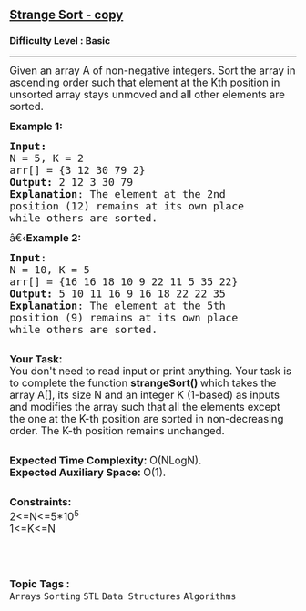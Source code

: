 <h2><a href="https://practice.geeksforgeeks.org/problems/strange-sort4316/1?page=1&category[]=STL&category[]=Map&sortBy=difficulty">Strange Sort - copy</a></h2><h3>Difficulty Level : Basic</h3><hr><div class="problems_problem_content__Xm_eO"><p><span style="font-size:18px">Given an array A of non-negative integers.&nbsp;Sort the array in ascending order such that element at the Kth position in unsorted array stays unmoved and all other elements are sorted.&nbsp;</span></p>

<p><span style="font-size:18px"><strong>Example 1:</strong></span></p>

<pre><span style="font-size:18px"><strong>Input:</strong>
N = 5, K = 2
arr[] = {3 12 30 79 2}
<strong>Output:</strong> 2 12 3 30 79
<strong>Explanation</strong>: The element at the 2nd 
position (12) remains at its own place 
while others are sorted.</span>
</pre>

<p><span style="font-size:18px">â€‹<strong>Example 2:</strong></span></p>

<pre><span style="font-size:18px"><strong>Input</strong>: 
N = 10, K = 5
arr[] = {16 16 18 10 9 22 11 5 35 22</span><span style="font-size:18px">}
<strong>Output:</strong> 5 10 11 16 9 16 18 22 22 35
<strong>Explanation</strong>: The element at the 5th 
position (9) remains at its own place
while others are sorted.</span></pre>

<p><br>
<span style="font-size:18px"><strong>Your Task:</strong><br>
You don't need to read input or print anything. Your task is to complete the function&nbsp;<strong>strangeSort()&nbsp;</strong>which takes the array A[], its size N and an integer K (1-based)&nbsp;as inputs and modifies the array such that all the elements except the one at the K-th position are sorted in non-decreasing order. The K-th position remains unchanged.</span></p>

<p><br>
<span style="font-size:18px"><strong>Expected Time Complexity:&nbsp;</strong>O(NLogN).<br>
<strong>Expected Auxiliary Space:&nbsp;</strong>O(1).</span></p>

<p><br>
<span style="font-size:18px"><strong>Constraints:</strong><br>
2&lt;=N&lt;=5*10<sup>5</sup><br>
1&lt;=K&lt;=N</span></p>

<p>&nbsp;</p>
</div><br><p><span style=font-size:18px><strong>Topic Tags : </strong><br><code>Arrays</code>&nbsp;<code>Sorting</code>&nbsp;<code>STL</code>&nbsp;<code>Data Structures</code>&nbsp;<code>Algorithms</code>&nbsp;
